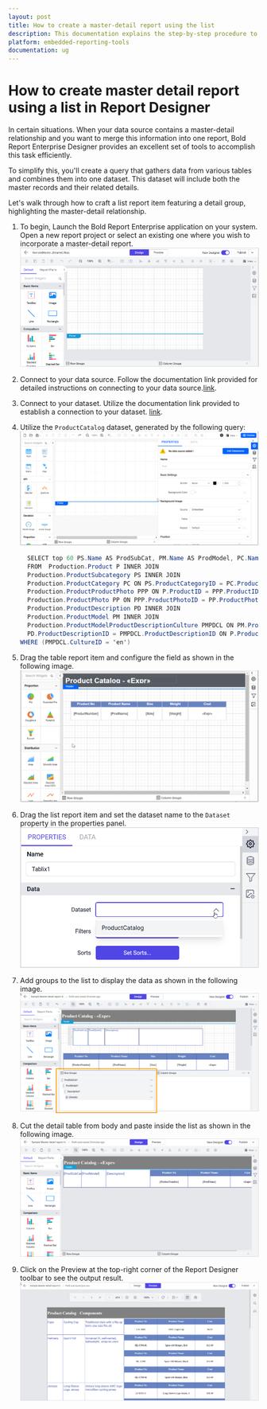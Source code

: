 ```yaml
---
layout: post
title: How to create a master-detail report using the list
description: This documentation explains the step-by-step procedure to create master-detail report using list in Bold Reports Designer
platform: embedded-reporting-tools
documentation: ug
---
```


# How to create master detail report using a list in Report Designer

In certain situations. When your data source contains a master-detail relationship and you want to merge this information into one report, Bold Report Enterprise Designer provides an excellent set of tools to accomplish this task efficiently.

To simplify this, you'll create a query that gathers data from various tables and combines them into one dataset. This dataset will include both the master records and their related details.

Let's walk through how to craft a list report item featuring a detail group, highlighting the master-detail relationship.

1. To begin, Launch the Bold Report Enterprise application on your system.
Open a new report project or select an existing one where you wish to incorporate a master-detail report.
   ![Bold reports designer](/static/assets/on-premise/images/report-designer/how-to/master-details-nested-item/bold-reports-designer.png '#width=400px')

2. Connect to your data source.
Follow the documentation link provided for detailed instructions on connecting to your data source.[link](./../../manage-data/datasource/).

3. Connect to your dataset.
Utilize the documentation link provided to establish a connection to your dataset. [link](./../../manage-data/dataset/).

4. Utilize the `ProductCatalog` dataset, generated by the following query:
   ![ProductCatalog dataset](/static/assets/on-premise/images/report-designer/how-to/master-details-nested-item/datasource-connection.gif)

    ```csharp
      SELECT top 60 PS.Name AS ProdSubCat, PM.Name AS ProdModel, PC.Name AS ProdCat, PD.Description, PP.LargePhoto,P.Name AS ProdName,P.ProductNumber, P.Color, P.Size, P.Weight, P.StandardCost,P.Style,P.Class, P.ListPrice
      FROM  Production.Product P INNER JOIN
      Production.ProductSubcategory PS INNER JOIN
      Production.ProductCategory PC ON PS.ProductCategoryID = PC.ProductCategoryID ON P.ProductSubcategoryID = PS.ProductSubcategoryID INNER JOIN
      Production.ProductProductPhoto PPP ON P.ProductID = PPP.ProductID INNER JOIN
      Production.ProductPhoto PP ON PPP.ProductPhotoID = PP.ProductPhotoID LEFT OUTER JOIN
      Production.ProductDescription PD INNER JOIN
      Production.ProductModel PM INNER JOIN
      Production.ProductModelProductDescriptionCulture PMPDCL ON PM.ProductModelID = PMPDCL.ProductModelID ON
      PD.ProductDescriptionID = PMPDCL.ProductDescriptionID ON P.ProductModelID = PM.ProductModelID
    WHERE (PMPDCL.CultureID = 'en')
    ```
5. Drag the table report item and configure the field as shown in the following image.
   ![Detail table design](/static/assets/on-premise/images/report-designer/how-to/master-details-nested-item/list-detail-table.png '#width=550px')

6. Drag the list report item and set the dataset name to the `Dataset` property in the properties panel.
   ![Master table design](/static/assets/on-premise/images/report-designer/how-to/master-details-nested-item/assign-dataset-list.png '#width=350px')

7. Add groups to the list to display the data as shown in the following image.
   ![Master table design](/static/assets/on-premise/images/report-designer/how-to/master-details-nested-item/initail-list-design.png '#width=600px')

8. Cut the detail table from body and paste inside the list as shown in the following image.
   ![Master table design](/static/assets/on-premise/images/report-designer/how-to/master-details-nested-item/final-list-design.png '#width=600px')

9. Click on the Preview at the top-right corner of the Report Designer toolbar to see the output result.
   ![Output](/static/assets/on-premise/images/report-designer/how-to/master-details-nested-item/output-list.png '#width=600px')